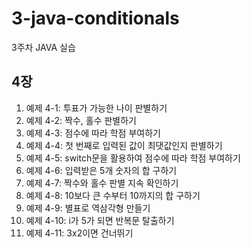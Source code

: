 # 3-java-conditionals

3주차 JAVA 실습

## 4장

1. 예제 4-1: 투표가 가능한 나이 판별하기
2. 예제 4-2: 짝수, 홀수 판별하기
3. 예제 4-3: 점수에 따라 학점 부여하기
4. 예제 4-4: 첫 번째로 입력된 값이 최댓값인지 판별하기
5. 예제 4-5: switch문을 활용하여 점수에 따라 학점 부여하기
6. 예제 4-6: 입력받은 5개 숫자의 합 구하기
7. 예제 4-7: 짝수와 홀수 판별 지속 확인하기
8. 예제 4-8: 10보다 큰 수부터 10까지의 합 구하기
9. 예제 4-9: 별표로 역삼각형 만들기
10. 예제 4-10: i가 5가 되면 반복문 탈출하기
11. 예제 4-11: 3x2이면 건너뛰기
